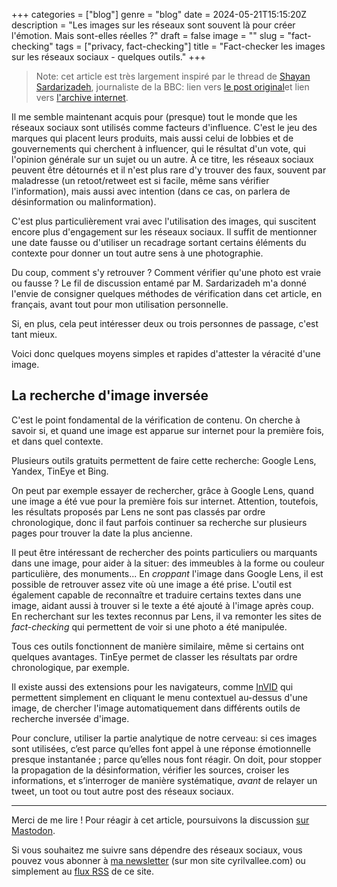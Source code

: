 +++
categories = ["blog"]
genre = "blog"
date = 2024-05-21T15:15:20Z
description = "Les images sur les réseaux sont souvent là pour créer l'émotion. Mais sont-elles réelles ?"
draft = false
image = ""
slug = "fact-checking"
tags = ["privacy, fact-checking"]
title = "Fact-checker les images sur les réseaux sociaux - quelques outils."
+++

>Note: cet article est très largement inspiré par le thread de [Shayan Sardarizadeh](https://twitter.com/Shayan86), journaliste de la BBC: lien vers [le post original](https://twitter.com/Shayan86/status/1633950038526160896)et lien vers [l'archive internet](https://web.archive.org/web/20230310083146/https://twitter.com/Shayan86/status/1633950038526160896). 

Il me semble maintenant acquis pour (presque) tout le monde que les réseaux sociaux sont utilisés comme facteurs d'influence. C'est le jeu des marques qui placent leurs produits, mais aussi celui de lobbies et de gouvernements qui cherchent à influencer, qui le résultat d'un vote, qui l'opinion générale sur un sujet ou un autre. À ce titre, les réseaux sociaux peuvent être détournés et il n'est plus rare d'y trouver des faux, souvent par maladresse (un retoot/retweet est si facile, même sans vérifier l'information), mais aussi avec intention (dans ce cas, on parlera de désinformation ou malinformation).

C'est plus particulièrement vrai avec l'utilisation des images, qui suscitent encore plus d'engagement sur les réseaux sociaux. Il suffit de mentionner une date fausse ou d'utiliser un recadrage sortant certains éléments du contexte pour donner un tout autre sens à une photographie.

Du coup, comment s'y retrouver ? Comment vérifier qu'une photo est vraie ou fausse ? Le fil de discussion entamé par M. Sardarizadeh m'a donné l'envie de consigner quelques méthodes de vérification dans cet article, en français, avant tout pour mon utilisation personnelle.  

Si, en plus, cela peut intéresser deux ou trois personnes de passage, c'est tant mieux.

Voici donc quelques moyens simples et rapides d'attester la véracité d'une image.

## La recherche d'image inversée

C'est le point fondamental de la vérification de contenu. On cherche à savoir si, et quand une image est apparue sur internet pour la première fois, et dans quel contexte.  

Plusieurs outils gratuits permettent de faire cette recherche: Google Lens, Yandex, TinEye et Bing.

On peut par exemple essayer de rechercher, grâce à Google Lens, quand une image a été vue pour la première fois sur internet. Attention, toutefois, les résultats proposés par Lens ne sont pas classés par ordre chronologique, donc il faut parfois continuer sa recherche sur plusieurs pages pour trouver la date la plus ancienne.

Il peut être intéressant de rechercher des points particuliers ou marquants dans une image, pour aider à la situer: des immeubles à la forme ou couleur particulière, des monuments... En *croppant* l'image dans Google Lens, il est possible de retrouver assez vite où une image a été prise. L'outil est également capable de reconnaître et traduire certains textes dans une image, aidant aussi à trouver si le texte a été ajouté à l'image après coup. En recherchant sur les textes reconnus par Lens, il va remonter les sites de *fact-checking* qui permettent de voir si une photo a été manipulée.

Tous ces outils fonctionnent de manière similaire, même si certains ont quelques avantages. TinEye permet de classer les résultats par ordre chronologique, par exemple.

Il existe aussi des extensions pour les navigateurs, comme [InVID](https://t.co/mmLPs8nyqi) qui permettent simplement en cliquant le menu contextuel au-dessus d'une image, de chercher l'image automatiquement dans différents outils de recherche inversée d'image. 

Pour conclure, utiliser la partie analytique de notre cerveau: si ces images sont utilisées, c’est parce qu’elles font appel à une réponse émotionnelle presque instantanée ; parce qu’elles nous font réagir. On doit, pour stopper la propagation de la désinformation, vérifier les sources, croiser les informations, et s’interroger de manière systématique, *avant* de relayer un tweet, un toot ou tout autre post des réseaux sociaux.

***

Merci de me lire ! Pour réagir à cet article, poursuivons la discussion [sur Mastodon](https://tooting.ch/@arveed/). 

Si vous souhaitez me suivre sans dépendre des réseaux sociaux, vous pouvez vous abonner à [ma newsletter](https://www.cyrilvallee.com/#/portal/signup) (sur mon site cyrilvallee.com) ou simplement au [flux RSS](https://arveed.com/index.xml) de ce site.
